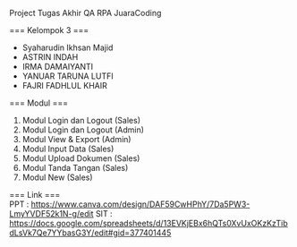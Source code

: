 Project Tugas Akhir QA RPA JuaraCoding<br/>

=== Kelompok 3 ===
- Syaharudin Ikhsan Majid
- ASTRIN INDAH
- IRMA DAMAIYANTI
- YANUAR TARUNA LUTFI
- FAJRI FADHLUL KHAIR

=== Modul ===
1. Modul Login dan Logout (Sales)
2. Modul Login dan Logout (Admin)
3. Modul View & Export (Admin)
4. Modul Input Data (Sales)
5. Modul Upload Dokumen (Sales)
6. Modul Tanda Tangan (Sales)
7. Modul New (Sales)

=== Link ===<br/>
PPT : https://www.canva.com/design/DAF59CwHPhY/7Da5PW3-LmyYVDF52k1N-g/edit
SIT : https://docs.google.com/spreadsheets/d/13EVKjEBx6hQTs0XvUxOKzKzTibdLsVk7Qe7YYbasG3Y/edit#gid=377401445